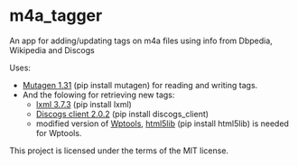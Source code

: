 # m4a_tagger
An app for adding/updating tags on m4a files using info from Dbpedia, Wikipedia and Discogs

Uses:

* [Mutagen 1.31](https://mutagen.readthedocs.org) (pip install mutagen) for reading and writing tags.
* And the folowing for retrieving new tags:
  * [lxml 3.7.3](http://lxml.de) (pip install lxml)
  * [Discogs client 2.0.2](https://github.com/discogs/discogs_client) (pip install discogs_client)
  * modified version of [Wptools](https://github.com/siznax/wptools), [html5lib](https://github.com/html5lib/html5lib-python) (pip install html5lib) is needed for Wptools.

This project is licensed under the terms of the MIT license.
